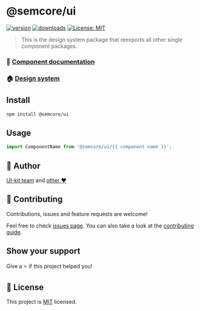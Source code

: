 # @semcore/ui

[![version](https://img.shields.io/npm/v/@semcore/ui.svg)](https://www.npmjs.com/@semcore/ui)
[![downloads](https://img.shields.io/npm/dt/@semcore/ui.svg)](https://www.npmjs.com/package/@semcore/ui)
[![License: MIT](https://img.shields.io/badge/License-MIT-yellow.svg)](https://github.com/semrush/intergalactic/blob/master/LICENSE)

> This is the design system package that reexports all other single component packages.

### 📖 [Component documentation](https://developer.semrush.com/intergalactic/internal/release/release-about/)

### 🏠 [Design system](https://developer.semrush.com/intergalactic/)

## Install

```sh
npm install @semcore/ui
```

## Usage

```jsx
import ComponentName from '@semcore/ui/{{ component name }}';
```

## 👤 Author

[UI-kit team](https://github.com/semrush/intergalactic/blob/master/MAINTAINERS) and [other ❤️](https://github.com/semrush/intergalactic/graphs/contributors)

## 🤝 Contributing

Contributions, issues and feature requests are welcome!

Feel free to check [issues page](https://github.com/semrush/intergalactic/issues). You can also take a look at the [contributing guide](https://github.com/semrush/intergalactic/blob/master/CONTRIBUTING.md).

## Show your support

Give a ⭐️ if this project helped you!

## 📝 License

This project is [MIT](https://github.com/semrush/intergalactic/blob/master/LICENSE) licensed.
